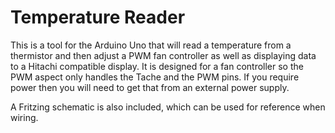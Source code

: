 # Temperature Reader

This is a tool for the Arduino Uno that will read a temperature from a thermistor and then adjust a PWM fan controller as well as displaying data to a Hitachi compatible display. It is designed for a fan controller so the PWM aspect only handles the Tache and the PWM pins. If you require power then you will need to get that from an external power supply.

A Fritzing schematic is also included, which can be used for reference when wiring.